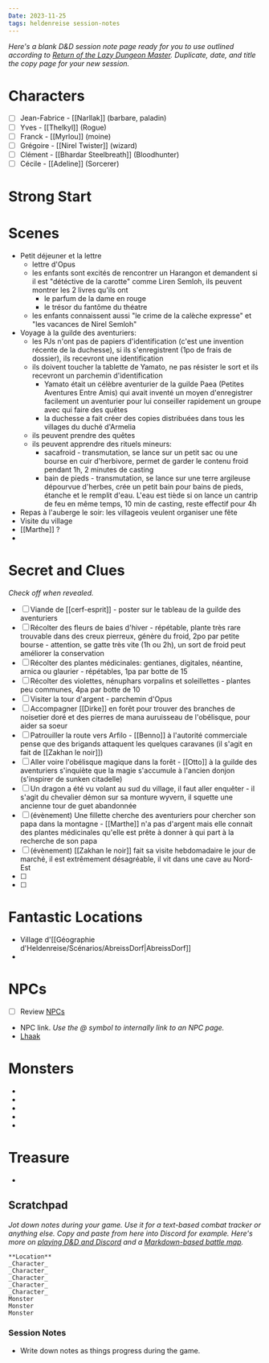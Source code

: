 ```yaml
---
Date: 2023-11-25
tags: heldenreise session-notes
---
```



*Here's a blank D&D session note page ready for you to use outlined according to [Return of the Lazy Dungeon Master](https://slyflourish.com/returnofthelazydm/index.html). Duplicate, date, and title the copy page for your new session.* 

# Characters

- [ ]  Jean-Fabrice -  [[Narllak]] (barbare, paladin)
- [ ] Yves - [[Thelkyl]] (Rogue)
- [ ] Franck - [[Myrlou]] (moine)
- [ ] Grégoire - [[Nirel Twister]] (wizard)
- [ ] Clément - [[Bhardar Steelbreath]] (Bloodhunter)
- [ ] Cécile - [[Adeline]] (Sorcerer)

# Strong Start



# Scenes

- Petit déjeuner et la lettre
	- lettre d'Opus
	- les enfants sont excités de rencontrer un Harangon et demandent si il est "détéctive de la carotte" comme Liren Semloh, ils peuvent montrer les 2 livres qu'ils ont
		- le parfum de la dame en rouge
		- le trésor du fantôme du théatre
	- les enfants connaissent aussi "le crime de la calèche expresse" et "les vacances de Nirel Semloh"
- Voyage à la guilde des aventuriers:
	- les PJs n'ont pas de papiers d'identification (c'est une invention récente de la duchesse), si ils s'enregistrent (1po de frais de dossier), ils recevront une identification
	- ils doivent toucher la tablette de Yamato, ne pas résister le sort et ils recevront un parchemin d'identification
		- Yamato était un célèbre aventurier de la guilde Paea (Petites Aventures Entre Amis) qui avait inventé un moyen d'enregistrer facilement un aventurier pour lui conseiller rapidement un groupe avec qui faire des quêtes
		- la duchesse a fait créer des copies distribuées dans tous les villages du duché d'Armelia
	- ils peuvent prendre des quêtes
	- ils peuvent apprendre des rituels mineurs:
		- sacafroid - transmutation, se lance sur un petit sac ou une bourse en cuir d'herbivore, permet de garder le contenu froid pendant 1h, 2 minutes de casting
		- bain de pieds - transmutation, se lance sur une terre argileuse dépourvue d'herbes, crée un petit bain pour bains de pieds, étanche et le remplit d'eau. L'eau est tiède si on lance un cantrip de feu en même temps, 10 min de casting, reste effectif pour 4h
- Repas à l'auberge le soir: les villageois veulent organiser une fête
- Visite du village
- [[Marthe]] ?
- 

# Secret and Clues

*Check off when revealed.*

- [ ]  Viande de [[cerf-esprit]] - poster sur le tableau de la guilde des aventuriers
- [ ]  Récolter des fleurs de baies d'hiver - répétable, plante très rare trouvable dans des creux pierreux, génère du froid, 2po par petite bourse - attention, se gatte très vite (1h ou 2h), un sort de froid peut améliorer la conservation
- [ ] Récolter des plantes médicinales: gentianes, digitales, néantine, arnica ou glaurier - répétables, 1pa par botte de 15
- [ ] Récolter des violettes, nénuphars vorpalins et soleillettes - plantes peu communes, 4pa par botte de 10
- [ ]  Visiter la tour d'argent - parchemin d'Opus
- [ ] Accompagner [[Dirke]] en forêt pour trouver des branches de noisetier doré et des pierres de mana auruisseau de l'obélisque, pour aider sa soeur
- [ ]  Patrouiller la route vers Arfilo - [[Benno]] à l'autorité commerciale pense que des brigands attaquent les quelques caravanes (il s'agit en fait de [[Zakhan le noir]])
- [ ]  Aller voire l'obélisque magique dans la forêt - [[Otto]] à la guilde des aventuriers s'inquiète que la magie s'accumule à l'ancien donjon (s'inspirer de sunken citadelle)
- [ ]  Un dragon a été vu volant au sud du village, il faut aller enquêter - il s'agit du chevalier démon sur sa monture wyvern, il squette une ancienne tour de guet abandonnée
- [ ]  (évènement) Une fillette cherche des aventuriers pour chercher son papa dans la montagne - [[Marthe]] n'a pas d'argent mais elle connait des plantes médicinales qu'elle est prête à donner à qui part à la recherche de son papa
- [ ]  (évènement) [[Zakhan le noir]] fait sa visite hebdomadaire le jour de marché, il est extrêmement désagréable, il vit dans une cave au Nord-Est
- [ ]  
- [ ]  

# Fantastic Locations

- Village d'[[Géographie d'Heldenreise/Scénarios/AbreissDorf|AbreissDorf]]
- 

# NPCs

- [ ]  Review [NPCs](NPCs%20b0ce924b56f44889ab4272a14ab39f0e.md)
- NPC link. *Use the @ symbol to internally link to an NPC page.*
- [Lhaak](https://www.notion.so/Lhaak-471bf85ebd2a451593c17264fd871903?pvs=21)

# Monsters

- 
- 
- 
- 
- 

# Treasure


- 

## Scratchpad

*Jot down notes during your game. Use it for a text-based combat tracker or anything else. Copy and paste from here into Discord for example. Here's more on [playing D&D and Discord](https://slyflourish.com/playing_dnd_over_discord.html) and a [Markdown-based battle map](https://slyflourish.com/text-based_battle_maps.html).*

```
**Location**
_Character_
_Character_
_Character_
_Character_
_Character_
Monster
Monster
Monster
```

### Session Notes

- Write down notes as things progress during the game.